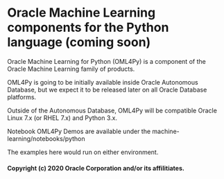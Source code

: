 # Oracle Machine Learning components for the Python language (coming soon)
Oracle Machine Learning for Python (OML4Py) is a component of the Oracle Machine Learning family of products.

OML4Py is going to be initially available inside Oracle Autonomous Database, but we expect it to be released later on all Oracle Database platforms.

Outside of the Autonomous Database, OML4Py will be compatible Oracle Linux 7.x (or RHEL 7.x) and Python 3.x.

Notebook OML4Py Demos are available under the machine-learning/notebooks/python

The examples here would run on either environment.

#### Copyright (c) 2020 Oracle Corporation and/or its affilitiates.
